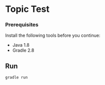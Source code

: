 # Topic Test

### Prerequisites

Install the following tools before you continue:

* Java 1.8
* Gradle 2.8

## Run

```
gradle run
```
